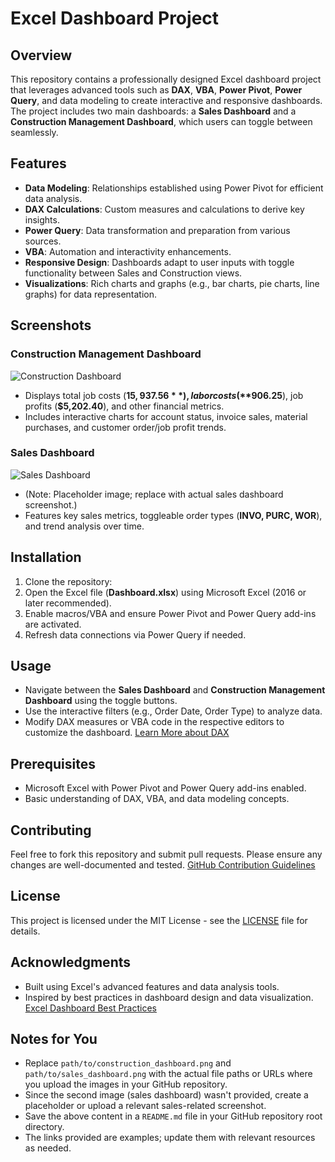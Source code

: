 # Excel Dashboard Project

## Overview
This repository contains a professionally designed Excel dashboard project that leverages advanced tools such as **DAX**, **VBA**, **Power Pivot**, **Power Query**, and data modeling to create interactive and responsive dashboards. The project includes two main dashboards: a **Sales Dashboard** and a **Construction Management Dashboard**, which users can toggle between seamlessly.

## Features
- **Data Modeling**: Relationships established using Power Pivot for efficient data analysis.
- **DAX Calculations**: Custom measures and calculations to derive key insights.
- **Power Query**: Data transformation and preparation from various sources.
- **VBA**: Automation and interactivity enhancements.
- **Responsive Design**: Dashboards adapt to user inputs with toggle functionality between Sales and Construction views.
- **Visualizations**: Rich charts and graphs (e.g., bar charts, pie charts, line graphs) for data representation.

## Screenshots
### Construction Management Dashboard
![Construction Dashboard](path/to/construction_dashboard.png)
- Displays total job costs (**$15,937.56**), labor costs (**$906.25**), job profits (**$5,202.40**), and other financial metrics.
- Includes interactive charts for account status, invoice sales, material purchases, and customer order/job profit trends.

### Sales Dashboard
![Sales Dashboard](path/to/sales_dashboard.png)
- (Note: Placeholder image; replace with actual sales dashboard screenshot.)
- Features key sales metrics, toggleable order types (**INVO, PURC, WOR**), and trend analysis over time.

## Installation
1. Clone the repository:
2. Open the Excel file (**Dashboard.xlsx**) using Microsoft Excel (2016 or later recommended).
3. Enable macros/VBA and ensure Power Pivot and Power Query add-ins are activated.
4. Refresh data connections via Power Query if needed.

## Usage
- Navigate between the **Sales Dashboard** and **Construction Management Dashboard** using the toggle buttons.
- Use the interactive filters (e.g., Order Date, Order Type) to analyze data.
- Modify DAX measures or VBA code in the respective editors to customize the dashboard. [Learn More about DAX](https://docs.microsoft.com/en-us/dax/)

## Prerequisites
- Microsoft Excel with Power Pivot and Power Query add-ins enabled.
- Basic understanding of DAX, VBA, and data modeling concepts.

## Contributing
Feel free to fork this repository and submit pull requests. Please ensure any changes are well-documented and tested. [GitHub Contribution Guidelines](https://docs.github.com/en/get-started/collaborating-with-your-project/repository-contribution-guidelines)

## License
This project is licensed under the MIT License - see the [LICENSE](LICENSE) file for details.

## Acknowledgments
- Built using Excel's advanced features and data analysis tools.
- Inspired by best practices in dashboard design and data visualization. [Excel Dashboard Best Practices](https://www.excel-easy.com/data-analysis/dashboard.html)

## Notes for You
- Replace `path/to/construction_dashboard.png` and `path/to/sales_dashboard.png` with the actual file paths or URLs where you upload the images in your GitHub repository.
- Since the second image (sales dashboard) wasn't provided, create a placeholder or upload a relevant sales-related screenshot.
- Save the above content in a `README.md` file in your GitHub repository root directory.
- The links provided are examples; update them with relevant resources as needed.
